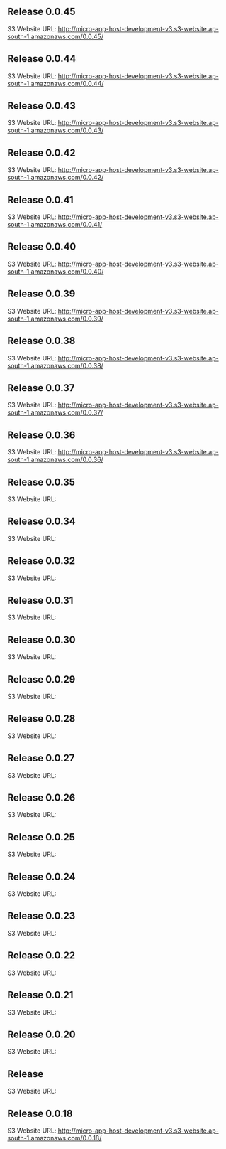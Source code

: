 ## Release 0.0.45
S3 Website URL: http://micro-app-host-development-v3.s3-website.ap-south-1.amazonaws.com/0.0.45/


## Release 0.0.44
S3 Website URL: http://micro-app-host-development-v3.s3-website.ap-south-1.amazonaws.com/0.0.44/


## Release 0.0.43
S3 Website URL: http://micro-app-host-development-v3.s3-website.ap-south-1.amazonaws.com/0.0.43/


## Release 0.0.42
S3 Website URL: http://micro-app-host-development-v3.s3-website.ap-south-1.amazonaws.com/0.0.42/


## Release 0.0.41
S3 Website URL: http://micro-app-host-development-v3.s3-website.ap-south-1.amazonaws.com/0.0.41/


## Release 0.0.40
S3 Website URL: http://micro-app-host-development-v3.s3-website.ap-south-1.amazonaws.com/0.0.40/


## Release 0.0.39
S3 Website URL: http://micro-app-host-development-v3.s3-website.ap-south-1.amazonaws.com/0.0.39/


## Release 0.0.38
S3 Website URL: http://micro-app-host-development-v3.s3-website.ap-south-1.amazonaws.com/0.0.38/


## Release 0.0.37
S3 Website URL: http://micro-app-host-development-v3.s3-website.ap-south-1.amazonaws.com/0.0.37/


## Release 0.0.36
S3 Website URL: http://micro-app-host-development-v3.s3-website.ap-south-1.amazonaws.com/0.0.36/


## Release 0.0.35
S3 Website URL: 


## Release 0.0.34
S3 Website URL: 


## Release 0.0.32
S3 Website URL: 


## Release 0.0.31
S3 Website URL: 


## Release 0.0.30
S3 Website URL: 


## Release 0.0.29
S3 Website URL: 


## Release 0.0.28
S3 Website URL: 


## Release 0.0.27
S3 Website URL: 


## Release 0.0.26
S3 Website URL: 


## Release 0.0.25
S3 Website URL: 


## Release 0.0.24
S3 Website URL: 


## Release 0.0.23
S3 Website URL: 


## Release 0.0.22
S3 Website URL: 


## Release 0.0.21
S3 Website URL: 


## Release 0.0.20
S3 Website URL: 


## Release 
S3 Website URL: 


## Release 0.0.18
S3 Website URL: http://micro-app-host-development-v3.s3-website.ap-south-1.amazonaws.com/0.0.18/
